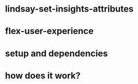 # lindsay-set-insights-attributes



# flex-user-experience



# setup and dependencies



# how does it work?

